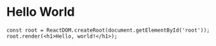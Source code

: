 # Hello World

```
const root = ReactDOM.createRoot(document.getElementById('root'));
root.render(<h1>Hello, world!</h1>);
```